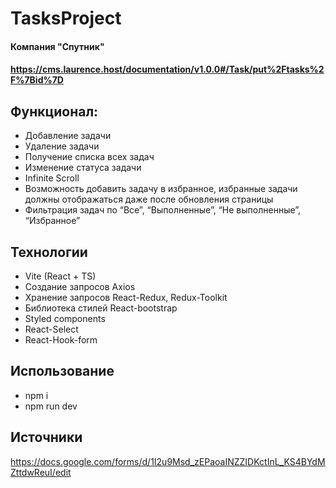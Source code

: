 # TasksProject
#### Компания "Спутник"
#### https://cms.laurence.host/documentation/v1.0.0#/Task/put%2Ftasks%2F%7Bid%7D
## Функционал:
 - Добавление задачи
 - Удаление задачи
 - Получение списка всех задач
 - Изменение статуса задачи
 - Infinite Scroll
 - Возможность добавить задачу в избранное, избранные задачи должны отображаться даже после обновления страницы
 - Фильтрация задач по “Все”, “Выполненные”, “Не выполненные”, “Избранное”

## Технологии
 - Vite (React + TS)
 - Создание запросов Axios
 - Хранение запросов React-Redux, Redux-Toolkit
 - Библиотека стилей React-bootstrap
 - Styled components
 - React-Select
 - React-Hook-form 

## Использование
 - npm i 
 - npm run dev

## Источники
https://docs.google.com/forms/d/1I2u9Msd_zEPaoaINZZIDKctInL_KS4BYdMZttdwReuI/edit 

